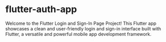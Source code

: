 # flutter-auth-app
Welcome to the Flutter Login and Sign-In Page Project! This Flutter app showcases a clean and user-friendly login and sign-in interface built with Flutter, a versatile and powerful mobile app development framework.

